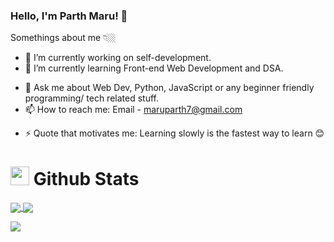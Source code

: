 ### Hello, I'm Parth Maru! 👋

Somethings about me 👇🏼

- 🔭 I’m currently working on self-development.
- 🌱 I’m currently learning Front-end Web Development and DSA.
<!-- - 👯 I’m looking to collaborate on ... -->
<!-- - 🤔 I’m looking for help with ... -->
- 💬 Ask me about Web Dev, Python, JavaScript or any beginner friendly programming/ tech related stuff.
- 📫 How to reach me: Email - maruparth7@gmail.com
<!-- - 😄 Pronouns: He -->
- ⚡ Quote that motivates me: Learning slowly is the fastest way to learn 😊

# <img src="https://icons.iconarchive.com/icons/google/noto-emoji-objects/256/62927-chart-increasing-icon.png" width="30px"> Github Stats
<!-- [![Parth's GitHub stats](https://github-readme-stats.vercel.app/api?username=theparthmaru&show_icons=true&theme=tokyonight&count_private=true)]("https://github.com/theparthmaru/github-readme-stats") -->

<!-- [![Top Langs](https://github-readme-stats.vercel.app/api/top-langs/?username=theparthmaru&langs_count=10&layout=compact)]("https://github.com/theparthmaru/top-langs-stats") -->

<a href="https://github.com/theparthmaru/github-readme-stats">
  <img align="center" src="https://github-readme-stats.vercel.app/api?username=theparthmaru&show_icons=true&theme=tokyonight&count_private=true" />
</a>
<a href="https://github.com/theparthmaru/top-langs-stats">
  <img align="center" src="https://github-readme-stats.vercel.app/api/top-langs/?username=theparthmaru&langs_count=10&layout=compact" />
</a>

![](https://komarev.com/ghpvc/?username=theparthmaru&style=for-the-badge)

<!-- # <img src="https://hotemoji.com/images/dl/d/man-technologist-emoji-by-google.png" width="30px"> Technologies and Tools 

![](https://img.shields.io/badge/Code-C/C++-informational?style=flat&logo=C&logoColor=white&color=2bbc8a)  ![](https://img.shields.io/badge/Code-Python-informational?style=flat&logo=python&logoColor=white&color=2bbc8a)  ![](https://img.shields.io/badge/Code-Dart-informational?style=flat&logo=dart&logoColor=white&color=2bbc8a)  ![](https://img.shields.io/badge/Code-PHP-informational?style=flat&logo=PHP&logoColor=white&color=2bbc8a)  ![](https://img.shields.io/badge/Code-Java-informational?style=flat&logo=Java&logoColor=white&color=2bbc8a)  ![](https://img.shields.io/badge/Framework-Flutter-informational?style=flat&logo=Flutter&logoColor=white&color=2bbc8a)  ![](https://img.shields.io/badge/Platform-Firebase-informational?style=flat&logo=Firebase&logoColor=white&color=2bbc8a) ![](https://img.shields.io/badge/Framework-Andriod%20Studio-informational?style=flat&logo=Android%20Studio&logoColor=white&color=2bbc8a)  ![](https://img.shields.io/badge/Editor-VSCode-informational?style=flat&logo=visual%20studio&logoColor=white&color=2bbc8a)  ![](http://img.shields.io/badge/DevTool-Git%20Version%20Control-informational?style=flat&logo=git&logoColor=white&color=2bbc8a) -->


